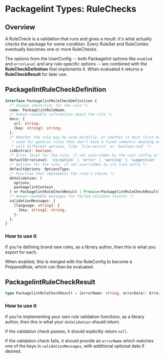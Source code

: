 # Packagelint Types: RuleChecks

## Overview

A RuleCheck is a validation that runs and gives a result: it's what actually checks the package for some condition.
Every RuleSet and RuleCombo eventually becomes one or more RuleChecks.

The options from the UserConfig -- both Packagelint options like `enabled` and `errorLevel` and any rule-specific
options -- are combined with the **RuleCheckDefinition** that implements it. When evaluated it returns a
**RuleCheckResult** for later use.

## PackagelintRuleCheckDefinition

```typescript
interface PackagelintRuleCheckDefinition {
  /* Unique identifier for the rule */
  name: PackagelintRuleName;
  /* Human-readable information about the rule */
  docs: {
    url: string;
    [key: string]: string;
  };
  /* Whether the rule may be used directly, or whether it must first be extended to define a different rule. This is
   * used for generic rules that don't have a fixed semantic meaning and should instead be used by other rules
   * with different options, like `file-exists` or `boolean-and` */
  isAbstract: boolean;
  /* Error level for the rule, if not overridden by the user config or a ruleset. Defaults to "error". */
  defaultErrorLevel: 'exception' | 'error' | 'warning' | 'suggestion' | 'ignore';
  /* Options for the rule, if not overridden by its rule entry */
  defaultOptions: OptionsType;
  /* Function that implements the rule's checks */
  doValidation: (
    options,
    packagelintContext,
  ) => PackagelintRuleCheckResult | Promise<PackagelintRuleCheckResult>;
  /* Human-readable messages for failed validate results */
  validationMessages: {
    [language: string]: {
      [key: string]: string;
    };
  };
}
```

### How to use it

If you're defining brand new rules, as a library author, then this is what you export for each.

When enabled, this is merged with the RuleConfig to become a PreparedRule, which can then be evaluated.

## PackagelintRuleCheckResult

```typescript
type PackagelintRuleCheckResult = [errorName: string, errorData?: ErrorDataType] | null;
```

### How to use it

If you're implementing your own rule validation functions, as a library author, then this is what your `doValidation`
should return.

If the validation check passes, it should explicitly return `null`.

If the validation check fails, it should provide an `errorName` which matches one of the keys in `validationMessages`,
with additional optional data if desired.
